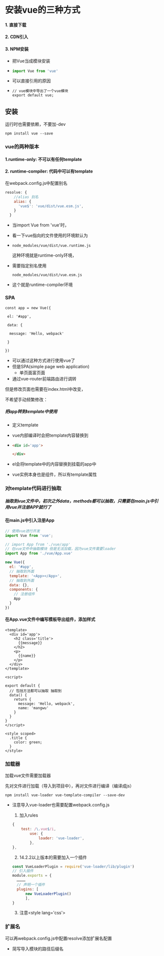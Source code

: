 # 安装vue的三种方式

#### 1. 直接下载

#### 2. CDN引入

#### 3. NPM安装

+ 把Vue当成模块安装

+ ```js
  import Vue from 'vue'
  ```

+ 可以直接引用的原因

+ ```
  // vue模块中导出了一个vue模块
  export default vue;
  ```

  

## 安装

运行时也需要依赖，不要加-dev

```shell
npm install vue --save
```



### vue的两种版本

#### 1.runtime-only: 不可以有任何template

#### 2. runtime-compiler: 代码中可以有template

在webpack.config.js中配置别名

```js
resolve: {
    //alias 别名
    alias: {
      'vue$': 'vue/dist/vue.esm.js', 
    }
  }
```

+ 当import Vue from 'vue'时，

+ 看一下vue指向的文件使用的环境默认为

+ ```shell
  node_modules/vue/dist/vue.runtime.js
  ```

  这种环境就是runtime-only环境，

+ 需要指定别名使用

  ```
  node_modules/vue/dist/vue.esm.js
  ```

+ 这个就是runtime-compiler环境

### SPA

```
const app = new Vue({

 el: '#app',

 data: {

  message: 'Hello, webpack'

 }

})
```

+ 可以通过这种方式进行使用vue了
+ 但是SPA(simple page web application)
  + 单页面富页面
+ 通过vue-router前端路由进行调转



但是修改页面也需要在index.html中改变，

不希望手动频繁修改：

##### 把app转到template中使用

+ 定义template

+ vue内部编译时会把template内容替换到

+ ```html
  <div id='app'>
  
  </div>
  ```

+ el会将template中的内容替换到挂载的app中
+ vue实例本身也是组件，所以有template属性



### 对template代码进行抽取

##### 抽取到vue文件中，初次之外data，methods都可以抽取，只需要在main.js中引用vue并注册APP就行了

#### 在main.js中引入注册App

```js
// 使用vue进行开发
import Vue from 'vue';

// import App from './vue/app'
// 在vue文件中抽取模块 但是无法加载，因为vue文件需要loader
import App from './vue/App.vue'

new Vue({
  el: '#app',
  // 抽取到外面
  template: '<App></App>',
  // 抽取到外面
  data: {},
  components: {
    // 注册组件
    App
  }
})
```

#### 在App.vue文件中编写模板导出组件，添加样式

```vue
<template>
  <div id='app'>
    <h2 class='title'>
      {{message}}
    </h2>
    <p>
      {{name}}
    </p>
  </div>
</template>

<script>

export default {
  // 包括方法都可以抽取 抽取到
  data() {
    return {
      message: 'Hello, webpack',
      name: 'mangwu'
    }
  }
}
</script>

<style scoped>
  .title {
    color: green;
  }
</style>
```

### 加载器

加载vue文件需要加载器

先对文件进行加载（导入到项目中），再对文件进行编译（编译成js）

```shell
npm install vue-loader vue-template-compiler --save-dev
```

+ 注意导入vue-loader也需要配置webpack.config.js

  1. 加入rules

  ```js
  {
      test: /\.vue$/i,
          use: {
              loader: 'vue-loader',
          },
  },
  ```

  2. 14.2.2以上版本的需要加入一个插件

  ```js
  const VueLoaderPlugin = require('vue-loader/lib/plugin')
  // 引入插件
  module.exports = {
  	…………
  	// 声明一个插件
  	plugins: [
      	new VueLoaderPlugin()
    	],
  }
  ```

  3. 注意\<style lang='css'\>



### 扩展名

可以再webpack.config.js中配置resolve添加扩展名配置

+ 简写导入模块的路径后缀名

